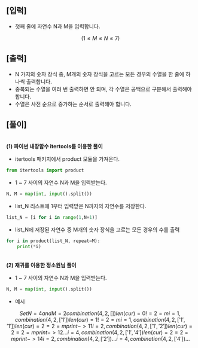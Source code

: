 ## [입력]
- 첫째 줄에 자연수 N과 M을 입력합니다.
```math
(1 ≤ M ≤ N ≤ 7)
```
## [출력]
- N 가지의 숫자 장식 중, M개의 숫자 장식을 고르는 모든 경우의 수열을 한 줄에 하나씩 출력합니다.
- 중복되는 수열을 여러 번 출력하면 안 되며, 각 수열은 공백으로 구분해서 출력해야 합니다.
- 수열은 사전 순으로 증가하는 순서로 출력해야 합니다.
## [풀이]

<br>**(1) 파이썬 내장함수 itertools를 이용한 풀이**</br>  

- itertools 패키지에서 product 모듈을 가져온다.
```python   
from itertools import product
```
- 1 ~ 7 사이의 자연수 N과 M을 입력받는다.
```python
N, M = map(int, input().split())
```
- list_N 리스트에 1부터 입력받은 N까지의 자연수를 저장한다.
```python
list_N = [i for i in range(1,N+1)]
```
- list_N에 저장된 자연수 중 M개의 숫자 장식을 고르는 모든 경우의 수를 출력
```python
for i in product(list_N, repeat=M):
    print(*i)
```
<br>**(2) 재귀를 이용한 정소원님 풀이**</br>
- 1 ~ 7 사이의 자연수 N과 M을 입력받는다.
```python
N, M = map(int, input().split())
```
- 예시
```math
Set N = 4 and M = 2

combination(4,2,[])
len(cur) = 0 != 2 = m
i = 1, combination(4,2,['1'])
    len(cur) = 1 != 2 = m
    i = 1, combination(4,2,['1','1'])
        len(cur) = 2 = 2 = m
        print -> 1 1
    i = 2, combination(4,2,['1','2'])
        len(cur) = 2 = 2 = m
        print -> 1 2
    ...
    i = 4, combination(4,2,['1','4'])
        len(cur) = 2 = 2 = m
        print -> 1 4
i = 2, combination(4,2,['2'])
    ...
i = 4, combination(4,2,['4'])
    ...

```
